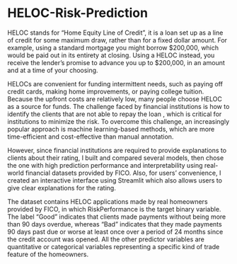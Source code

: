 # HELOC-Risk-Prediction

HELOC stands for “Home Equity Line of Credit”, it is a loan set up as a line of credit for some maximum draw, rather than for a fixed dollar amount. For example, using a standard mortgage you might borrow $200,000, which would be paid out in its entirety at closing. Using a HELOC instead, you receive the lender’s promise to advance you up to $200,000, in an amount and at a time of your choosing. 

HELOCs are convenient for funding intermittent needs, such as paying off credit cards, making home improvements, or paying college tuition. Because the upfront costs are relatively low, many people choose HELOC as a source for funds. The challenge faced by financial institutions is how to identify the clients that are not able to repay the loan , which is critical for institutions to minimize the risk.  To overcome this challenge, an increasingly popular approach is machine learning-based methods, which are more time-efficient and cost-effective than manual annotation.

However, since financial institutions are required to provide explanations to clients about their rating, I built and compared several models, then chose the one with high prediction performance and interpretability using real- world financial datasets provided by FICO. Also, for users’ convenience, I created an interactive interface using Streamlit which also allows users to give clear explanations for the rating. 

The dataset contains HELOC applications made by real homeowners provided by FICO, in which RiskPerformance is the target binary variable. The label “Good” indicates that clients made payments without being more than 90 days overdue, whereas “Bad” indicates that they made payments 90 days past due or worse at least once over a period of 24 months since the credit account was opened. All the other predictor variables are quantitative or categorical variables representing a specific kind of trade feature of the homeowners. 
